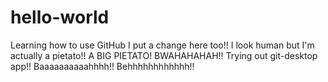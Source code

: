 # hello-world
Learning how to use GitHub
I put a change here too!!
I look human but I'm actually a pietato!!
A BIG PIETATO!
BWAHAHAHAH!!
Trying out git-desktop app!!
Baaaaaaaaaahhhh!!
Behhhhhhhhhhhh!!